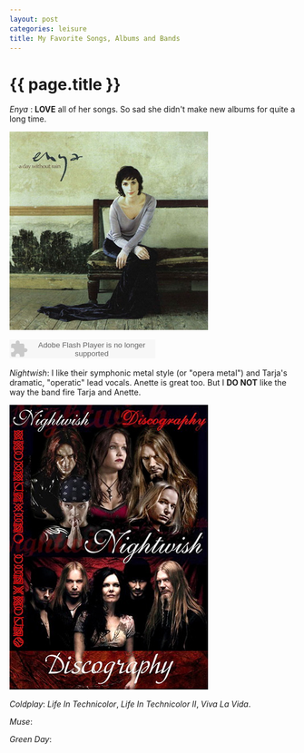 ```yaml
---
layout: post
categories: leisure
title: My Favorite Songs, Albums and Bands
---
```


{{ page.title }}
================

*Enya* : **LOVE** all of her songs. So sad she didn't make new albums for quite a long time.

<img src="/assets/leisure/enya_a_day_withou_rain_cover.jpg"
alt="enya_cover" title="A Day Without Rain" />

<embed src="http://www.xiami.com/widget/0_1185297/singlePlayer.swf" type="application/x-shockwave-flash" width="257" height="33" wmode="transparent"></embed>

*Nightwish*: I like their symphonic metal style (or "opera metal") and Tarja's dramatic, "operatic" lead vocals. Anette is great too. But I **DO NOT** like the way the band fire Tarja and Anette.

<img src="/assets/leisure/Nightwish.jpg"/>

*Coldplay*: *Life In Technicolor*, *Life In Technicolor II*, *Viva La Vida*.

*Muse*:

*Green Day*:
